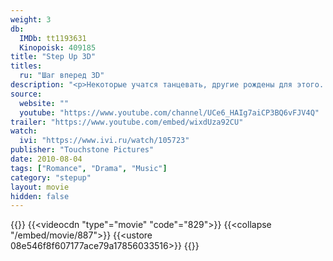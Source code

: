 ```yaml
---
weight: 3
db:
  IMDb: tt1193631
  Kinopoisk: 409185
title: "Step Up 3D"
titles: 
  ru: "Шаг вперед 3D"
description: "<p>Некоторые учатся танцевать, другие рождены для этого. Люк ищет танцоров для своей команды «Пираты». В конце концов, ему встречаются Лось, поступивший в Нью-Йоркский университет, и Натали, загадочная танцовщица, которая никогда не проигрывает. Смогут ли они превзойти лучших мировых танцоров?</p>"
source: 
  website: ""
  youtube: "https://www.youtube.com/channel/UCe6_HAIg7aiCP3BQ6vFJV4Q"
trailer: "https://www.youtube.com/embed/wixdUza92CU"
watch:
  ivi: "https://www.ivi.ru/watch/105723"
publisher: "Touchstone Pictures"
date: 2010-08-04
tags: ["Romance", "Drama", "Music"]
category: "stepup"
layout: movie
hidden: false
---
```

{{<players>}}
  {{<videocdn "type"="movie" "code"="829">}}
  {{<collapse "/embed/movie/887">}}
  {{<ustore 08e546f8f607177ace79a17856033516>}}
{{</players>}}
